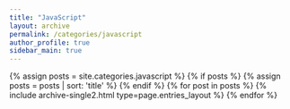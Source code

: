 ```yaml
---
title: "JavaScript"
layout: archive
permalink: /categories/javascript
author_profile: true
sidebar_main: true
---
```



{% assign posts = site.categories.javascript %}
{% if posts %}
  {% assign posts = posts | sort: 'title' %}
{% endif %}
{% for post in posts %} {% include archive-single2.html type=page.entries_layout %} {% endfor %}